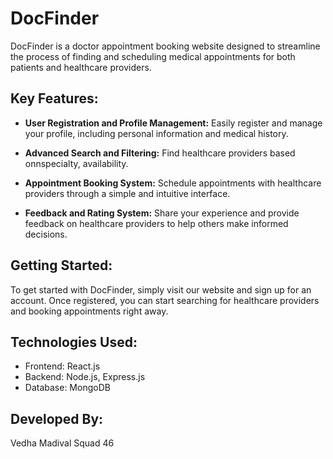 # DocFinder

DocFinder is a doctor appointment booking website designed to streamline the process of finding and scheduling medical appointments for both patients and healthcare providers.

## Key Features:

- **User Registration and Profile Management:** Easily register and manage your profile, including personal information and medical history.
  
- **Advanced Search and Filtering:** Find healthcare providers based onnspecialty, availability.
  
- **Appointment Booking System:** Schedule appointments with healthcare providers through a simple and intuitive interface.
  
- **Feedback and Rating System:** Share your experience and provide feedback on healthcare providers to help others make informed decisions.

## Getting Started:

To get started with DocFinder, simply visit our website and sign up for an account. Once registered, you can start searching for healthcare providers and booking appointments right away.

## Technologies Used:

- Frontend: React.js
- Backend: Node.js, Express.js
- Database: MongoDB

## Developed By:

Vedha Madival 
Squad 46


